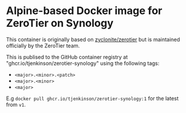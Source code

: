 Alpine-based Docker image for ZeroTier on Synology
=====

This container is originally based on [zyclonite/zerotier](https://hub.docker.com/r/zyclonite/zerotier) but is maintained officially by the ZeroTier team.

This is publised to the GitHub container registry at "ghcr.io/tjenkinson/zerotier-synology" using the following tags:

- `<major>.<minor>.<patch>`
- `<major>.<minor>`
- `<major>`

E.g `docker pull ghcr.io/tjenkinson/zerotier-synology:1` for the latest from `v1`.
